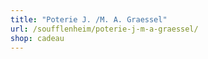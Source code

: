 ```yaml
---
title: "Poterie J. /M. A. Graessel"
url: /soufflenheim/poterie-j-m-a-graessel/
shop: cadeau
---
```

